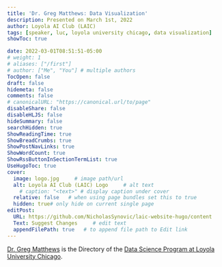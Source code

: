 ```yaml
---
title: 'Dr. Greg Matthews: Data Visualization'
description: Presented on March 1st, 2022
author: Loyola AI Club (LAIC)
tags: [speaker, luc, loyola university chicago, data visualization]
showToc: true

date: 2022-03-01T08:51:51-05:00
# weight: 1
# aliases: ["/first"]
# author: ["Me", "You"] # multiple authors
TocOpen: false
draft: false
hidemeta: false
comments: false
# canonicalURL: "https://canonical.url/to/page"
disableShare: false
disableHLJS: false
hideSummary: false
searchHidden: true
ShowReadingTime: true
ShowBreadCrumbs: true
ShowPostNavLinks: true
ShowWordCount: true
ShowRssButtonInSectionTermList: true
UseHugoToc: true
cover:
  image: logo.jpg     # image path/url
  alt: Loyola AI Club (LAIC) Logo     # alt text
    # caption: "<text>" # display caption under cover
  relative: false   # when using page bundles set this to true
  hidden: true# only hide on current single page
editPost:
  URL: https://github.com/NicholasSynovic/laic-website-hugo/content
  Text: Suggest Changes     # edit text
  appendFilePath: true   # to append file path to Edit link
---
```


[Dr. Greg Matthews](https://www.linkedin.com/in/gregory-matthews-ph-d-0653ab6/)
is the Directory of the
[Data Science Program at Loyola University Chicago](https://www.luc.edu/datascience/).
